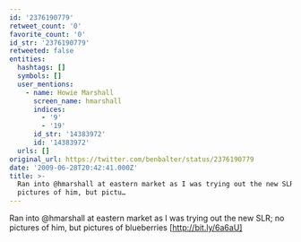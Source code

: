 ```yaml
---
id: '2376190779'
retweet_count: '0'
favorite_count: '0'
id_str: '2376190779'
retweeted: false
entities:
  hashtags: []
  symbols: []
  user_mentions:
    - name: Howie Marshall
      screen_name: hmarshall
      indices:
        - '9'
        - '19'
      id_str: '14383972'
      id: '14383972'
  urls: []
original_url: https://twitter.com/benbalter/status/2376190779
date: '2009-06-28T20:42:41.000Z'
title: >-
  Ran into @hmarshall at eastern market as I was trying out the new SLR; no
  pictures of him, but pictu…
---
```


Ran into @hmarshall at eastern market as I was trying out the new SLR; no pictures of him, but pictures of blueberries [http://bit.ly/6a6aU]